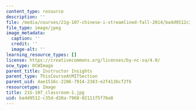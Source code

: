 ```yaml
---
content_type: resource
description: ''
file: /media/courses/21g-107-chinese-i-streamlined-fall-2014/ba4d9512c35dd20a796802111f5f76e8_21G-107_classroom-1.jpg
file_type: image/jpeg
image_metadata:
  caption: ''
  credit: ''
  image-alt: ''
learning_resource_types: []
license: https://creativecommons.org/licenses/by-nc-sa/4.0/
ocw_type: OCWImage
parent_title: Instructor Insights
parent_type: ThisCourseAtMITSection
parent_uid: 4ae1516c-2206-7914-2383-e2f4136cf2f6
resourcetype: Image
title: 21G-107_classroom-1.jpg
uid: ba4d9512-c35d-d20a-7968-02111f5f76e8
---
```

